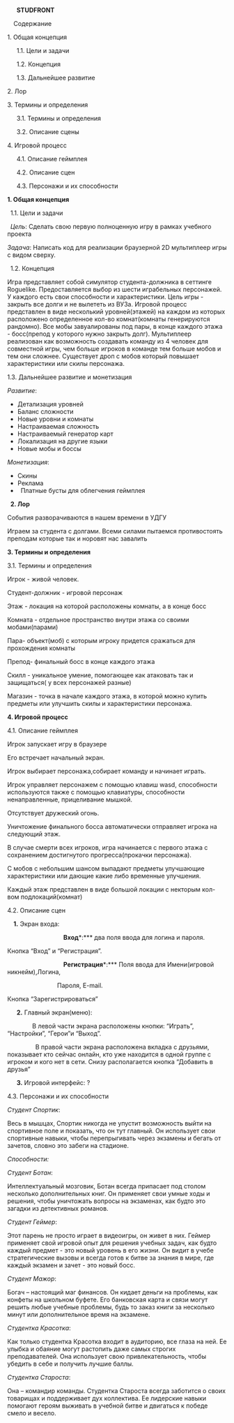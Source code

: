﻿




















`   `**STUDFRONT**



























`  `Содержание

1\. Общая концепция

`   `1.1. Цели и задачи

`   `1.2. Концепция

`   `1.3. Дальнейшее развитие

2\. Лор

3\. Термины и определения

`   `3.1. Термины и определения

`   `3.2. Описание сцены

4\. Игровой процесс

`   `4.1. Описание геймплея

`   `4.2. Описание сцен

`   `4.3. Персонажи и их способности


































**1. Общая концепция**

` `1.1. Цели и задачи

` `*Цель*: Сделать свою первую полноценную игру в рамках учебного проекта

*Задача*:  Написать код для реализации браузерной  2D мультиплеер игры с видом сверху.

` `1.2. Концепция

Игра представляет собой симулятор студента-должника в сеттинге Roguelike. Предоставляется выбор из шести играбельных персонажей. У каждого есть свои способности и характеристики. Цель игры - закрыть все долги и не вылететь из ВУЗа. Игровой процесс представлен в виде несколький уровней(этажей) на каждом из которых расположено определенное кол-во комнат(комнаты генерируются рандомно). Все мобы завуалированы под пары, в конце каждого этажа - босс(препод у которого нужно закрыть долг). Мультиплеер реализован как возможность создавать команду из 4 человек для совместной игры, чем больше игроков в команде тем больше мобов и тем они сложнее. Существует дроп с мобов который повышает характеристики или скилы персонажа.

1\.3. Дальнейшее развитие и монетизация

*Развитие*:

- Детализация уровней
- Баланс сложности
- Новые уровни и комнаты
- Настраиваемая сложность 
- Настраиваемый генератор карт
- Локализация на другие языки
- Новые мобы и боссы

*Монетизация*:

- Скины
- Реклама
- ` `Платные бусты для облегчения геймплея

` `**2. Лор**

События разворачиваются в нашем времени в УДГУ

Играем за студента с долгами. Всеми силами пытаемся противостоять преподам которые так и норовят нас завалить

**3. Термины и определения**

3\.1. Термины и определения

Игрок - живой человек.

Студент-должник - игровой персонаж

Этаж - локация на которой расположены комнаты, а в конце босс

Комната - отдельное пространство внутри этажа со своими мобами(парами) 

Пара- объект(моб) с которым игроку придется сражаться для прохождения комнаты

Препод- финальный  босс в конце каждого этажа

Скилл - уникальное умение, помогающее как атаковать так и защищаться( у всех персонажей разные)

Магазин - точка в начале каждого этажа, в  которой можно купить предметы или улучшить скилы и характеристики персонажа.





**4. Игровой процесс**

4\.1. Описание геймплея

Игрок запускает игру в браузере

Его встречает начальный экран.

Игрок выбирает персонажа,собирает команду и начинает играть.

Игрок управляет персонажем с помощью клавиш wasd, способности используются также с помощью клавиатуры, способности ненаправленные, прицеливание мышкой.

Отсутствует дружеский огонь.

Уничтожение финального босса автоматически отправляет игрока на следующий этаж.

В случае смерти всех игроков, игра начинается с первого этажа с сохранением достигнутого прогресса(прокачки персонажа).

С мобов с небольшим шансом выпадают предметы улучшающие характеристики или дающие какие либо временные улучшения.

Каждый этаж представлен в виде большой локации с некторым кол-вом подлокаций(комнат)

4\.2. Описание сцен

`  `**1.** Экран входа: 

`                  `**Вход***:***  два поля ввода для логина и пароля.

Кнопка “Вход” и “Регистрация”.

`                  `**Регистрация***:*** Поля ввода  для Имени(игровой никнейм),Логина,   

`                `Пароля, E-mail.                                           

Кнопка “Зарегистрироваться”

`   `**2.** Главный экран(меню): 

`        `В левой части экрана расположены кнопки: “Играть”, “Настройки”, “Герои”и “Выход”.

`         `В правой части экрана расположена вкладка с друзьями, показывает кто сейчас онлайн, кто уже находится в одной группе с игроком и кого нет в сети. Снизу располагается кнопка “Добавить в друзья”

`   `**3.** Игровой интерфейс: ?



4\.3. Персонажи и их способности 

*Студент Спортик*:

Весь в мышцах, Спортик никогда не упустит возможность выйти на спортивное поле и показать, что он тут главный. Он использует свои спортивные навыки, чтобы перепрыгивать через экзамены и бегать от зачетов, словно это забеги на стадионе.

*Способности:* 

*Студент Ботан*:

Интеллектуальный мозговик, Ботан всегда припасает под столом несколько дополнительных книг. Он применяет свои умные ходы и решения, чтобы уничтожать вопросы на экзаменах, как будто это загадки из детективных романов.

*Студент Геймер*:

Этот парень не просто играет в видеоигры, он живет в них. Геймер применяет свой игровой опыт для решения учебных задач, как будто каждый предмет - это новый уровень в его жизни. Он видит в учебе стратегические вызовы и всегда готов к битве за знания в мире, где каждый экзамен и зачет - это новый босс.

*Студент Мажор*:

Богач – настоящий маг финансов. Он кидает деньги на проблемы, как конфеты на школьном буфете. Его банковская карта и связи могут решить любые учебные проблемы, будь то заказ книги за несколько минут или дополнительное время на экзамене.



*Студентка Красотка*:

Как только студентка Красотка входит в аудиторию, все глаза на ней. Ее улыбка и обаяние могут растопить даже самых строгих преподавателей. Она использует свою привлекательность, чтобы убедить в себе и получить лучшие баллы.

*Студентка Староста*:

Она – командир команды. Студентка Староста всегда заботится о своих товарищах и поддерживает дух коллектива. Ее лидерские навыки помогают героям выживать в учебной битве и двигаться к победе смело и весело.
